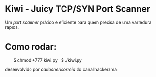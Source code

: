 
# Kiwi - Juicy TCP/SYN Port Scanner

Um _port scanner_ prático e eficiente para quem precisa de uma varredura rápida.

# Como rodar:
    
    $ chmod +777 kiwi.py
    $ ./kiwi.py

desenvolvido por _carlosnericorreia_ do canal hackerama
